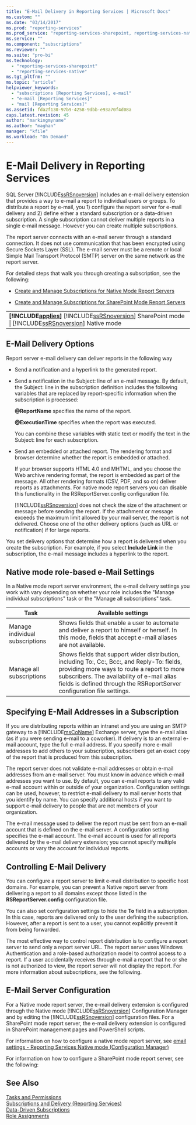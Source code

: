 ```yaml
---
title: "E-Mail Delivery in Reporting Services | Microsoft Docs"
ms.custom: ""
ms.date: "03/14/2017"
ms.prod: "reporting-services"
ms.prod_service: "reporting-services-sharepoint, reporting-services-native"
ms.service: ""
ms.component: "subscriptions"
ms.reviewer: ""
ms.suite: "pro-bi"
ms.technology: 
  - "reporting-services-sharepoint"
  - "reporting-services-native"
ms.tgt_pltfrm: ""
ms.topic: "article"
helpviewer_keywords: 
  - "subscriptions [Reporting Services], e-mail"
  - "e-mail [Reporting Services]"
  - "mail [Reporting Services]"
ms.assetid: fda2f130-97b9-4258-9dbb-e93a70f4d08a
caps.latest.revision: 45
author: "markingmyname"
ms.author: "maghan"
manager: "kfile"
ms.workload: "On Demand"
---
```

# E-Mail Delivery in Reporting Services
  SQL Server [!INCLUDE[ssRSnoversion](../../includes/ssrsnoversion-md.md)] includes an e-mail delivery extension that provides a way to e-mail a report to individual users or groups. To distribute a report by e-mail, you 1) configure the report server for e-mail delivery and 2) define either a standard subscription or a data-driven subscription. A single subscription cannot deliver multiple reports in a single e-mail message. However you can create multiple subscriptions.  
  
 The report server connects with an e-mail server through a standard connection. It does not use communication that has been encrypted using Secure Sockets Layer (SSL). The e-mail server must be a remote or local Simple Mail Transport Protocol (SMTP) server on the same network as the report server.  
  
 For detailed steps that walk you through creating a subscription, see the following:  
  
-   [Create and Manage Subscriptions for Native Mode Report Servers](../../reporting-services/subscriptions/create-and-manage-subscriptions-for-native-mode-report-servers.md)  
  
-   [Create and Manage Subscriptions for SharePoint Mode Report Servers](../../reporting-services/subscriptions/create-and-manage-subscriptions-for-sharepoint-mode-report-servers.md)  
  
||  
|-|  
|**[!INCLUDE[applies](../../includes/applies-md.md)]**  [!INCLUDE[ssRSnoversion](../../includes/ssrsnoversion-md.md)] SharePoint mode &#124; [!INCLUDE[ssRSnoversion](../../includes/ssrsnoversion-md.md)] Native mode|  
  
## E-Mail Delivery Options  
 Report server e-mail delivery can deliver reports in the following way  
  
-   Send a notification and a hyperlink to the generated report.  
  
-   Send a notification in the Subject: line of an e-mail message. By default, the Subject: line in the subscription definition includes the following variables that are replaced by report-specific information when the subscription is processed:  
  
     **@ReportName** specifies the name of the report.  
  
     **@ExecutionTime** specifies when the report was executed.  
  
     You can combine these variables with static text or modify the text in the Subject: line for each subscription.  
  
-   Send an embedded or attached report. The rendering format and browser determine whether the report is embedded or attached.  
  
     If your browser supports HTML 4.0 and MHTML, and you choose the Web archive rendering format, the report is embedded as part of the message. All other rendering formats (CSV, PDF, and so on) deliver reports as attachments. For native mode report servers you can disable this functionality in the RSReportServer.config configuration file.  
  
     [!INCLUDE[ssRSnoversion](../../includes/ssrsnoversion-md.md)] does not check the size of the attachment or message before sending the report. If the attachment or message exceeds the maximum limit allowed by your mail server, the report is not delivered. Choose one of the other delivery options (such as URL or notification) if for large reports.  
  
 You set delivery options that determine how a report is delivered when you create the subscription. For example, if you select **Include Link** in the subscription, the e-mail message includes a hyperlink to the report.  
  
## Native mode role-based e-Mail Settings  
 In a Native mode report server environment, the e-mail delivery settings you work with vary depending on whether your role includes the "Manage individual subscriptions" task or the "Manage all subscriptions" task.  
  
|Task|Available settings|  
|----------|------------------------|  
|Manage individual subscriptions|Shows fields that enable a user to automate and deliver a report to himself or herself. In this mode, fields that accept e-mail aliases are not available.|  
|Manage all subscriptions|Shows fields that support wider distribution, including To:, Cc:, Bcc:, and Reply-To: fields, providing more ways to route a report to more subscribers. The availability of e-mail alias fields is defined through the RSReportServer configuration file settings.|  
  
## Specifying E-Mail Addresses in a Subscription  
 If you are distributing reports within an intranet and you are using an SMTP gateway to a [!INCLUDE[msCoName](../../includes/msconame-md.md)] Exchange server, type the e-mail alias (as if you were sending e-mail to a coworker). If delivery is to an external e-mail account, type the full e-mail address. If you specify more e-mail addresses to add others to your subscription, subscribers get an exact copy of the report that is produced from this subscription.  
  
 The report server does not validate e-mail addresses or obtain e-mail addresses from an e-mail server. You must know in advance which e-mail addresses you want to use. By default, you can e-mail reports to any valid e-mail account within or outside of your organization. Configuration settings can be used, however, to restrict e-mail delivery to mail server hosts that you identify by name. You can specify additional hosts if you want to support e-mail delivery to people that are not members of your organization.  
  
 The e-mail message used to deliver the report must be sent from an e-mail account that is defined on the e-mail server. A configuration setting specifies the e-mail account. The e-mail account is used for all reports delivered by the e-mail delivery extension; you cannot specify multiple accounts or vary the account for individual reports.  
  
## Controlling E-Mail Delivery  
 You can configure a report server to limit e-mail distribution to specific host domains. For example, you can prevent a Native report server from delivering a report to all domains except those listed in the **RSReportServer.config** configuration file.  
  
 You can also set configuration settings to hide the **To** field in a subscription. In this case, reports are delivered only to the user defining the subscription. However, after a report is sent to a user, you cannot explicitly prevent it from being forwarded.  
  
 The most effective way to control report distribution is to configure a report server to send only a report server URL. The report server uses Windows Authentication and a role-based authorization model to control access to a report. If a user accidentally receives through e-mail a report that he or she is not authorized to view, the report server will not display the report. For more information about subscriptions, see the following.  
  
## E-Mail Server Configuration  
 For a Native mode report server, the e-mail delivery extension is configured through the Native mode [!INCLUDE[ssRSnoversion](../../includes/ssrsnoversion-md.md)] Configuration Manager and by editing the [!INCLUDE[ssRSnoversion](../../includes/ssrsnoversion-md.md)] configuration files. For a SharePoint mode report server, the e-mail delivery extension is configured in SharePoint management pages and PowerShell scripts.  
  
 
 For information on how to configure a native mode report server, see [email settings - Reporting Services Native mode (Configuration Manager)](../install-windows/e-mail-settings-reporting-services-native-mode-configuration-manager.md)
 
 
 For information on how to configure a SharePoint mode report server, see the following:  
  
  
## See Also  
 [Tasks and Permissions](../../reporting-services/security/tasks-and-permissions.md)   
 [Subscriptions and Delivery &#40;Reporting Services&#41;](../../reporting-services/subscriptions/subscriptions-and-delivery-reporting-services.md)   
 [Data-Driven Subscriptions](../../reporting-services/subscriptions/data-driven-subscriptions.md)   
 [Role Assignments](../../reporting-services/security/role-assignments.md)  
  
  
